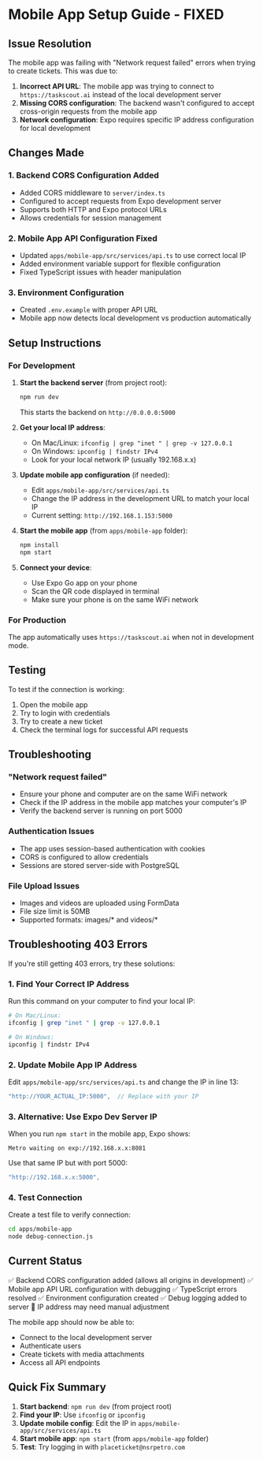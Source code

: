 # Mobile App Setup Guide - FIXED

## Issue Resolution

The mobile app was failing with "Network request failed" errors when trying to create tickets. This was due to:

1. **Incorrect API URL**: The mobile app was trying to connect to `https://taskscout.ai` instead of the local development server
2. **Missing CORS configuration**: The backend wasn't configured to accept cross-origin requests from the mobile app
3. **Network configuration**: Expo requires specific IP address configuration for local development

## Changes Made

### 1. Backend CORS Configuration Added
- Added CORS middleware to `server/index.ts`
- Configured to accept requests from Expo development server
- Supports both HTTP and Expo protocol URLs
- Allows credentials for session management

### 2. Mobile App API Configuration Fixed
- Updated `apps/mobile-app/src/services/api.ts` to use correct local IP
- Added environment variable support for flexible configuration
- Fixed TypeScript issues with header manipulation

### 3. Environment Configuration
- Created `.env.example` with proper API URL
- Mobile app now detects local development vs production automatically

## Setup Instructions

### For Development

1. **Start the backend server** (from project root):
   ```bash
   npm run dev
   ```
   This starts the backend on `http://0.0.0.0:5000`

2. **Get your local IP address**:
   - On Mac/Linux: `ifconfig | grep "inet " | grep -v 127.0.0.1`
   - On Windows: `ipconfig | findstr IPv4`
   - Look for your local network IP (usually 192.168.x.x)

3. **Update mobile app configuration** (if needed):
   - Edit `apps/mobile-app/src/services/api.ts`
   - Change the IP address in the development URL to match your local IP
   - Current setting: `http://192.168.1.153:5000`

4. **Start the mobile app** (from `apps/mobile-app` folder):
   ```bash
   npm install
   npm start
   ```

5. **Connect your device**:
   - Use Expo Go app on your phone
   - Scan the QR code displayed in terminal
   - Make sure your phone is on the same WiFi network

### For Production

The app automatically uses `https://taskscout.ai` when not in development mode.

## Testing

To test if the connection is working:

1. Open the mobile app
2. Try to login with credentials
3. Try to create a new ticket
4. Check the terminal logs for successful API requests

## Troubleshooting

### "Network request failed"
- Ensure your phone and computer are on the same WiFi network
- Check if the IP address in the mobile app matches your computer's IP
- Verify the backend server is running on port 5000

### Authentication Issues
- The app uses session-based authentication with cookies
- CORS is configured to allow credentials
- Sessions are stored server-side with PostgreSQL

### File Upload Issues
- Images and videos are uploaded using FormData
- File size limit is 50MB
- Supported formats: images/* and videos/*

## Troubleshooting 403 Errors

If you're still getting 403 errors, try these solutions:

### 1. Find Your Correct IP Address
Run this command on your computer to find your local IP:
```bash
# On Mac/Linux:
ifconfig | grep "inet " | grep -v 127.0.0.1

# On Windows:
ipconfig | findstr IPv4
```

### 2. Update Mobile App IP Address
Edit `apps/mobile-app/src/services/api.ts` and change the IP in line 13:
```javascript
"http://YOUR_ACTUAL_IP:5000",  // Replace with your IP
```

### 3. Alternative: Use Expo Dev Server IP
When you run `npm start` in the mobile app, Expo shows:
```
Metro waiting on exp://192.168.x.x:8081
```
Use that same IP but with port 5000:
```javascript
"http://192.168.x.x:5000",
```

### 4. Test Connection
Create a test file to verify connection:
```bash
cd apps/mobile-app
node debug-connection.js
```

## Current Status

✅ Backend CORS configuration added (allows all origins in development)
✅ Mobile app API URL configuration with debugging
✅ TypeScript errors resolved
✅ Environment configuration created
✅ Debug logging added to server
🔄 IP address may need manual adjustment

The mobile app should now be able to:
- Connect to the local development server
- Authenticate users  
- Create tickets with media attachments
- Access all API endpoints

## Quick Fix Summary

1. **Start backend**: `npm run dev` (from project root)
2. **Find your IP**: Use `ifconfig` or `ipconfig` 
3. **Update mobile config**: Edit the IP in `apps/mobile-app/src/services/api.ts`
4. **Start mobile app**: `npm start` (from `apps/mobile-app` folder)
5. **Test**: Try logging in with `placeticket@nsrpetro.com`